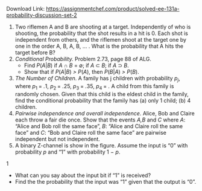 Download Link: https://assignmentchef.com/product/solved-ee-131a-probability-discussion-set-2
<br>
<ol>

 <li>Two riflemen A and B are shooting at a target. Independently of who is shooting, the probability that the shot results in a hit is 0<em>.</em> Each shot is independent from others, and the riflemen shoot at the target one by one in the order A, B, A, B, … . What is the probability that A hits the target before B?</li>

 <li><em>Conditional Probability. </em>Problem 2.73, page 88 of ALG.

  <ul>

   <li>Find <em>P</em>(<em>A</em>|<em>B</em>) if <em>A </em>∩ <em>B </em>= ∅; if <em>A </em>⊂ <em>B</em>; if <em>A </em>⊃ <em>B</em>.</li>

   <li>Show that if <em>P</em>(<em>A</em>|<em>B</em>) <em>&gt; P</em>(<em>A</em>), then <em>P</em>(<em>B</em>|<em>A</em>) <em>&gt; P</em>(<em>B</em>).</li>

  </ul></li>

 <li><em>The Number of Children. </em>A family has j children with probability <em>p<sub>j</sub></em>, where <em>p</em><sub>1 </sub>= <em>.</em>1, <em>p</em><sub>2 </sub>= <em>.</em>25, <em>p</em><sub>3 </sub>= <em>.</em>35, <em>p</em><sub>4 </sub>= <em>.</em> A child from this family is randomly chosen. Given that this child is the eldest child in the family, find the conditional probability that the family has (a) only 1 child; (b) 4 children.</li>

 <li><em>Pairwise independence and overall independence. </em>Alice, Bob and Claire each throw a fair die once. Show that the events <em>A,B </em>and <em>C </em>where <em>A</em>: “Alice and Bob roll the same face”, <em>B</em>: “Alice and Claire roll the same face” and <em>C</em>: “Bob and Claire roll the same face” are pairwise independent but not independent.</li>

 <li>A binary Z-channel is show in the figure. Assume the input is “0” with probability <em>p </em>and “1” with probability 1 − <em>p</em>.</li>

</ol>

1

<ul>

 <li>What can you say about the input bit if “1” is received?</li>

 <li>Find the the probability that the input was “1” given that the output is “0”.</li>

</ul>